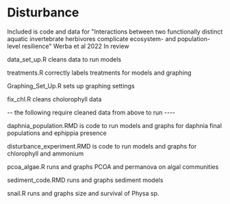 # Disturbance
Included is code and data for  "Interactions between two functionally distinct aquatic invertebrate herbivores complicate ecosystem- and population-level resilience" 
Werba et al 2022 In review


data_set_up.R cleans data to run models

treatments.R correctly labels treatments for models and graphing

Graphing_Set_Up.R sets up graphing settings

fix_chl.R cleans cholorophyll data

-- the following require cleaned data from above to run ----

daphnia_population.RMD is code to run models and graphs for daphnia final populations and ephippia presence

disturbance_experiment.RMD is code to run models and graphs for chlorophyll and ammonium

pcoa_algae.R runs and graphs PCOA and permanova on algal communities 

sediment_code.RMD runs and graphs sediment models

snail.R runs and graphs size and survival of Physa sp.




